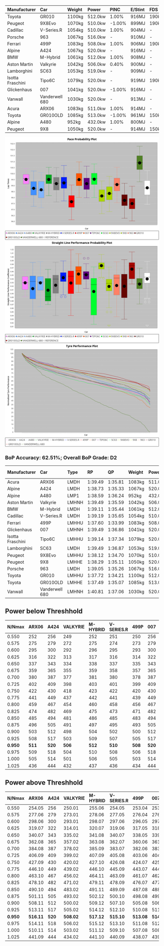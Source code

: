 | Manufacturer     | Car            | Weight | Power   | PINC    | E/Stint | FDS     |
|:-|:-|:-|:-|:-|:-|:-|
| Toyota           | GR010          | 1100kg | 512.0kw | 1.00%   | 916MJ   | 190kph  |
| Peugeot          | 9X8Evo         | 1070kg | 510.0kw | -1.00%  | 899MJ   | 190kph  |
| Cadillac         | V-Series.R     | 1054kg | 510.0kw | 1.00%   | 904MJ   |    -    |
| Porsche          | 963            | 1067kg | 516.0kw |    -    | 910MJ   |    -    |
| Ferrari          | 499P           | 1083kg | 508.0kw | 1.00%   | 906MJ   | 190kph  |
| Alpine           | A424           | 1067kg | 520.0kw |    -    | 916MJ   |    -    |
| BMW              | M-Hybrid       | 1061kg | 512.0kw | 1.00%   | 908MJ   |    -    |
| Aston Martin     | Valkyrie       | 1042kg | 506.0kw | 0.40%   | 900MJ   |    -    |
| Lamborghini      | SC63           | 1053kg | 519.0kw |    -    | 909MJ   |    -    |
| Isotta Fraschini | Tipo6C         | 1079kg | 520.0kw |    -    | 919MJ   | 190kph  |
| Glickenhaus      | 007            | 1041kg | 520.0kw | -1.00%  | 916MJ   |    -    |
| Vanwall          | Vanderwell 680 | 1030kg | 520.0kw |    -    | 913MJ   |    -    |
| Acura            | ARX06          | 1083kg | 511.0kw | 1.00%   | 914MJ   |    -    |
| Toyota           | GR010OLD       | 1085kg | 513.0kw | -1.00%  | 961MJ   | 150kph  |
| Alpine           | A480           | 952kg  | 432.0kw | 1.00%   | 800MJ   |    -    |
| Peugeot          | 9X8            | 1050kg | 520.0kw |    -    | 914MJ   | 150kph  |

![PACECHART](./IMG/ACOMETHOD.png)
![STRAIGHTLINEPERFORMANCECHART](./IMG/ACOMETHOD_sp.png)
![TYREPERFORMANCECHART](./IMG/ACOMETHOD_tw.png)

### BoP Accuracy: 62.51%; Overall BoP Grade: D2
| Manufacturer     | Car            | Type  | RP      | QP      | Weight | Power¹  | Threshhold | PINC    | Power²   | E/Stint | AVG Vmax  | FDS     | RDLC | L/Stint | BOP-Grade | Model Accuracy | Model Points | Match%  | SimDiff |
|:-|:-|:-|:-|:-|:-|:-|:-|:-|:-|:-|:-|:-|:-|:-|:-|:-|:-|:-|:-|
| Acura            | ARX06          | LMDH  | 1:39.49 | 1:35.81 | 1083kg | 511.0kw | 210.0kph   | 1.00%   | 516.10kw |  914MJ  | 298.00kph |    -    | 0.99 | 29      | +D2       | 100.00%        | 996          | 61.64%  | #       |
| Alpine           | A424           | LMDH  | 1:38.73 | 1:35.33 | 1067kg | 520.0kw | 210.0kph   |    -    | 520.00kw |  916MJ  | 296.83kph |    -    | 1.01 | 29      | ~A1       | 96.10%         | 2390         | 97.36%  | #       |
| Alpine           | A480           | LMP1  | 1:38.59 | 1:36.24 |  952kg | 432.0kw | 210.0kph   | 1.00%   | 436.30kw |  800MJ  | 297.68kph |    -    | 0.98 | 27      | -B1       | 95.62%         | 1701         | 89.38%  | +0.27   |
| Aston Martin     | Valkyrie       | LMHNH | 1:39.49 | 1:35.59 | 1042kg | 506.0kw | 210.0kph   | 0.40%   | 508.00kw |  900MJ  | 296.06kph |    -    | 1.03 | 29      | +Ω1       | 100.00%        | 466          | 49.52%  | #       |
| BMW              | M-Hybrid       | LMDH  | 1:39.11 | 1:35.44 | 1061kg | 512.0kw | 210.0kph   | 1.00%   | 517.10kw |  908MJ  | 298.13kph |    -    | 1.01 | 29      | +A2       | 100.00%        | 3339         | 92.52%  | #       |
| Cadillac         | V-Series.R     | LMDH  | 1:39.19 | 1:35.65 | 1054kg | 510.0kw | 210.0kph   | 1.00%   | 515.10kw |  904MJ  | 300.13kph |    -    | 1.01 | 29      | +B2       | 99.56%         | 5841         | 81.88%  | #       |
| Ferrari          | 499P           | LMHHU | 1:37.60 | 1:33.99 | 1083kg | 508.0kw | 210.0kph   | 1.00%   | 513.10kw |  906MJ  | 297.58kph | 190kph  | 1.02 | 29      | -Ω1       | 99.57%         | 7417         | 31.49%  | #       |
| Glickenhaus      | 007            | LMHNH | 1:39.49 | 1:36.86 | 1041kg | 520.0kw | 210.0kph   | -1.00%  | 514.80kw |  916MJ  | 304.20kph |    -    | 0.95 | 29      | +D2       | 93.90%         | 2170         | 63.86%  | +0.16   |
| Isotta Fraschini | Tipo6C         | LMHHU | 1:39.14 | 1:37.34 | 1079kg | 520.0kw | 210.0kph   |    -    | 520.00kw |  919MJ  | 299.12kph | 190kph  | 1.04 | 29      | +D1       | 100.00%        | 132          | 67.18%  | #       |
| Lamborghini      | SC63           | LMDH  | 1:39.49 | 1:36.87 | 1053kg | 519.0kw | 210.0kph   |    -    | 519.00kw |  909MJ  | 296.15kph |    -    | 1.05 | 29      | +D1       | 100.00%        | 784          | 69.28%  | #       |
| Peugeot          | 9X8Evo         | LMHHU | 1:38.12 | 1:34.70 | 1070kg | 510.0kw | 210.0kph   | -1.00%  | 504.90kw |  899MJ  | 304.66kph | 190kph  | 0.99 | 29      | -E1       | 100.00%        | 1891         | 55.18%  | #       |
| Peugeot          | 9X8            | LMHHE | 1:38.29 | 1:35.11 | 1050kg | 520.0kw | 210.0kph   |    -    | 520.00kw |  914MJ  | 297.17kph | 150kph  | 1.03 | 29      | -C2       | 99.96%         | 4579         | 70.88%  | -0.07   |
| Porsche          | 963            | LMDH  | 1:39.05 | 1:35.26 | 1067kg | 516.0kw | 210.0kph   |    -    | 516.00kw |  910MJ  | 297.78kph |    -    | 1.00 | 29      | ~A1       | 98.39%         | 16118        | 100.00% | #       |
| Toyota           | GR010          | LMHHU | 1:37.72 | 1:34.21 | 1100kg | 512.0kw | 210.0kph   | 1.00%   | 517.10kw |  916MJ  | 295.75kph | 190kph  | 1.01 | 29      | -Ω1       | 99.90%         | 5196         | 38.89%  | #       |
| Toyota           | GR010OLD       | LMHHE | 1:37.49 | 1:35.07 | 1085kg | 513.0kw | 210.0kph   | -1.00%  | 507.90kw |  961MJ  | 303.29kph | 150kph  | 1.01 | 29      | -Ω1       | 97.31%         | 905          | 25.90%  | +1.04   |
| Vanwall          | Vanderwell 680 | LMHNH | 1:40.81 | 1:37.06 | 1030kg | 520.0kw | 210.0kph   |    -    | 520.00kw |  913MJ  | 300.75kph |    -    | 1.01 | 29      | +Ω1       | 98.91%         | 543          | 5.25%   | +0.13   |

## Power below Threshhold
| N/Nmax    | ARX06   | A424    | VALKYRIE | M-HYBRID | V-SERIES.R | 499P    | 007     | TIPO6C  | SC63    | 9X8EVO  | 9X8     | 963     | GR010   | GR010OLD | VANDERWELL 680 | ​     | RPM      | A480       |
|:-|:-|:-|:-|:-|:-|:-|:-|:-|:-|:-|:-|:-|:-|:-|:-|:-|:-|:-|
|  0.550    |  252    |  256    |  249     |  252     |  251       |  250    |  256    |  256    |  256    |  251    |  256    |  254    |  252    |  253     |  256           |  ​    |   --     |   -        |
|  0.575    |  275    |  279    |  272     |  275     |  274       |  273    |  279    |  279    |  279    |  274    |  279    |  277    |  275    |  276     |  279           |  ​    |   --     |   -        |
|  0.600    |  295    |  300    |  292     |  296     |  295       |  293    |  300    |  300    |  299    |  295    |  300    |  298    |  296    |  296     |  300           |  ​    |   --     |   -        |
|  0.625    |  316    |  322    |  313     |  317     |  316       |  314    |  322    |  322    |  321    |  316    |  322    |  319    |  317    |  317     |  322           |  ​    |   --     |   -        |
|  0.650    |  337    |  343    |  334     |  338     |  337       |  335    |  343    |  343    |  342    |  337    |  343    |  340    |  338    |  338     |  343           |  ​    |   --     |   -        |
|  0.675    |  359    |  365    |  355     |  359     |  358       |  357    |  365    |  365    |  364    |  358    |  365    |  362    |  359    |  360     |  365           |  ​    |   --     |   -        |
|  0.700    |  380    |  387    |  377     |  381     |  380       |  378    |  387    |  387    |  386    |  380    |  387    |  384    |  381    |  382     |  387           |  ​    |   --     |   -        |
|  0.725    |  402    |  409    |  398     |  403     |  401       |  399    |  409    |  409    |  408    |  401    |  409    |  406    |  403    |  403     |  409           |  ​    |   --     |   -        |
|  0.750    |  422    |  430    |  418     |  423     |  422       |  420    |  430    |  430    |  429    |  422    |  430    |  427    |  423    |  424     |  430           |  ​    |   --     |   -        |
|  0.775    |  441    |  449    |  437     |  442     |  441       |  439    |  449    |  449    |  448    |  441    |  449    |  446    |  442    |  443     |  449           |  ​    |  5000    |  -3386005  |
|  0.800    |  459    |  467    |  454     |  460     |  458       |  456    |  467    |  467    |  466    |  458    |  467    |  463    |  460    |  461     |  467           |  ​    |  5500    |  -3687783  |
|  0.825    |  474    |  482    |  469     |  475     |  473       |  471    |  482    |  482    |  481    |  473    |  482    |  478    |  475    |  476     |  482           |  ​    |  5999    |  -4004324  |
|  0.850    |  485    |  494    |  481     |  486     |  485       |  483    |  494    |  494    |  493    |  485    |  494    |  490    |  486    |  487     |  494           |  ​    |  6499    |  -4335628  |
|  0.875    |  496    |  505    |  491     |  497     |  495       |  493    |  505    |  505    |  504    |  495    |  505    |  501    |  497    |  498     |  505           |  ​    |  7000    |  -4681695  |
|  0.900    |  503    |  512    |  498     |  504     |  502       |  500    |  512    |  512    |  511    |  502    |  512    |  508    |  504    |  505     |  512           |  ​    |  7500    |  -5042525  |
|  0.925    |  508    |  517    |  503     |  509     |  507       |  505    |  517    |  517    |  516    |  507    |  517    |  513    |  509    |  510     |  517           |  ​    |  8000    |  429       |
| **0.950** | **511** | **520** | **506**  | **512**  | **510**    | **508** | **520** | **520** | **519** | **510** | **520** | **516** | **512** | **513**  | **520**        | **​** | **8499** | **432**    |
|  0.975    |  509    |  518    |  504     |  510     |  508       |  506    |  518    |  518    |  517    |  508    |  518    |  514    |  510    |  511     |  518           |  ​    |  9000    |  216       |
|  1.000    |  505    |  514    |  501     |  506     |  505       |  503    |  514    |  514    |  513    |  505    |  514    |  510    |  506    |  507     |  514           |  ​    |   --     |   -        |
|  1.025    |  436    |  444    |  432     |  437     |  436       |  434    |  444    |  444    |  443    |  436    |  444    |  441    |  437    |  438     |  444           |  ​    |   --     |   -        |

## Power above Threshhold
| N/Nmax    | ARX06      | A424    | VALKYRIE   | M-HYBRID   | V-SERIES.R | 499P       | 007        | TIPO6C  | SC63    | 9X8EVO     | 9X8     | 963     | GR010      | GR010OLD   | VANDERWELL 680 | ​     | RPM      | A480            |
|:-|:-|:-|:-|:-|:-|:-|:-|:-|:-|:-|:-|:-|:-|:-|:-|:-|:-|:-|
|  0.550    |  254.05    |  256    |  250.01    |  255.06    |  254.05    |  253.04    |  253.39    |  256    |  256    |  248.44    |  256    |  254    |  255.06    |  250.43    |  256           |  ​    |   --     |  0.00           |
|  0.575    |  277.06    |  279    |  273.01    |  278.06    |  277.05    |  276.04    |  276.43    |  279    |  279    |  271.48    |  279    |  277    |  278.06    |  273.47    |  279           |  ​    |   --     |  0.00           |
|  0.600    |  298.06    |  300    |  293.01    |  298.07    |  297.06    |  296.05    |  297.46    |  300    |  299    |  291.52    |  300    |  298    |  298.07    |  293.50    |  300           |  ​    |   --     |  0.00           |
|  0.625    |  319.07    |  322    |  314.01    |  320.07    |  319.06    |  317.05    |  318.49    |  322    |  321    |  312.56    |  322    |  319    |  320.07    |  314.54    |  322           |  ​    |   --     |  0.00           |
|  0.650    |  340.07    |  343    |  335.02    |  341.08    |  340.07    |  338.05    |  339.53    |  343    |  342    |  333.59    |  343    |  340    |  341.08    |  335.57    |  343           |  ​    |   --     |  0.00           |
|  0.675    |  362.08    |  365    |  357.02    |  363.08    |  362.07    |  360.06    |  361.56    |  365    |  364    |  354.63    |  365    |  362    |  363.08    |  356.61    |  365           |  ​    |   --     |  0.00           |
|  0.700    |  384.08    |  387    |  378.02    |  385.09    |  383.07    |  382.06    |  383.60    |  387    |  386    |  375.67    |  387    |  384    |  385.09    |  377.65    |  387           |  ​    |   --     |  0.00           |
|  0.725    |  406.09    |  409    |  399.02    |  407.09    |  405.08    |  403.06    |  404.63    |  409    |  408    |  396.71    |  409    |  406    |  407.09    |  399.68    |  409           |  ​    |   --     |  0.00           |
|  0.750    |  427.09    |  430    |  420.02    |  427.10    |  426.08    |  424.07    |  425.66    |  430    |  429    |  416.74    |  430    |  427    |  427.10    |  419.72    |  430           |  ​    |   --     |  0.00           |
|  0.775    |  446.10    |  449    |  439.02    |  446.10    |  445.09    |  443.07    |  444.69    |  449    |  448    |  435.78    |  449    |  446    |  446.10    |  438.75    |  449           |  ​    |  5000    |  -3,422,374.99  |
|  0.800    |  463.10    |  467    |  456.02    |  464.11    |  463.09    |  461.07    |  462.72    |  467    |  466    |  453.81    |  467    |  463    |  464.11    |  455.78    |  467           |  ​    |  5500    |  -3,727,394.70  |
|  0.825    |  478.10    |  482    |  471.02    |  479.11    |  478.09    |  476.07    |  477.74    |  482    |  481    |  468.84    |  482    |  478    |  479.11    |  470.81    |  482           |  ​    |  5999    |  -4,047,335.34  |
|  0.850    |  490.10    |  494    |  483.02    |  491.11    |  489.09    |  487.08    |  488.76    |  494    |  493    |  479.86    |  494    |  490    |  491.11    |  482.83    |  494           |  ​    |  6499    |  -4,382,198.93  |
|  0.875    |  501.11    |  505    |  493.02    |  502.12    |  500.10    |  498.08    |  499.78    |  505    |  504    |  489.87    |  505    |  501    |  502.12    |  492.84    |  505           |  ​    |  7000    |  -4,731,982.47  |
|  0.900    |  508.11    |  512    |  500.02    |  509.12    |  507.10    |  505.08    |  506.79    |  512    |  511    |  496.89    |  512    |  508    |  509.12    |  499.86    |  512           |  ​    |  7500    |  -5,096,688.95  |
|  0.925    |  513.11    |  517    |  505.02    |  514.12    |  512.10    |  510.08    |  511.80    |  517    |  516    |  501.89    |  517    |  513    |  514.12    |  504.86    |  517           |  ​    |  8000    |  433.32         |
| **0.950** | **516.11** | **520** | **508.02** | **517.12** | **515.10** | **513.08** | **514.80** | **520** | **519** | **504.90** | **520** | **516** | **517.12** | **507.87** | **520**        | **​** | **8499** | **436.32**      |
|  0.975    |  514.11    |  518    |  506.02    |  515.12    |  513.10    |  511.08    |  512.80    |  518    |  517    |  502.90    |  518    |  514    |  515.12    |  505.87    |  518           |  ​    |  9000    |  218.16         |
|  1.000    |  510.11    |  514    |  503.02    |  511.12    |  509.10    |  507.08    |  508.79    |  514    |  513    |  499.89    |  514    |  510    |  511.12    |  502.86    |  514           |  ​    |   --     |  0.00           |
|  1.025    |  441.09    |  444    |  434.02    |  441.10    |  440.09    |  438.07    |  439.68    |  444    |  443    |  430.77    |  444    |  441    |  441.10    |  433.74    |  444           |  ​    |   --     |  0.00           |
